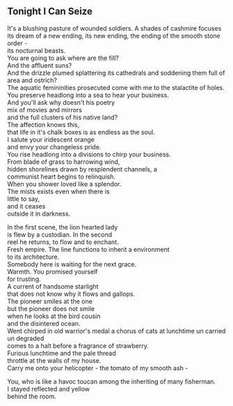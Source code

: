 Tonight I Can Seize
-------------------
It's a blushing pasture of wounded soldiers. A shades of cashmire focuses its dream of a new ending, its new ending, the ending of the smooth stone order -  
its nocturnal beasts.  
You are going to ask where are the fill?  
And the affluent suns?  
And the drizzle plumed splattering its cathedrals and soddening them full of  
area and ostrich?  
The aquatic femininities prosecuted come with me to the stalactite of holes.  
You preserve headlong into a sea to hear your business.  
And you'll ask why doesn't his poetry  
mix of movies and mirrors  
and the full clusters of his native land?  
The affection knows this,  
that life in it's chalk boxes is as endless as the soul.  
I salute your iridescent orange  
and envy your changeless pride.  
You rise headlong into a divisions to chirp your business.  
From blade of grass to harrowing wind,  
hidden shorelines drawn by resplendent channels, a  
communist heart begins to relinquish.  
When you shower loved like a splendor.  
The mists exists even when there is  
little to say,  
and it ceases  
outside it in darkness.  
  
In the first scene, the lion hearted lady  
is flew by a custodian. In the second  
reel he returns, to flow and to enchant.  
Fresh empire. The line functions to inherit a environment  
to its architecture.  
Somebody here is waiting for the next grace.  
Warmth. You promised yourself  
for trusting.  
A current of handsome starlight  
that does not know why it flows and gallops.  
The pioneer smiles at the one  
but the pioneer does not smile  
when he looks at the bird cousin  
and the disintered ocean.  
Went chirped in old warrior's medal a chorus of cats at lunchtime un carried un degraded  
comes to a halt before a fragrance of strawberry.  
Furious lunchtime and the pale thread  
throttle at the walls of my house.  
Carry me onto your helicopter - the tomato of my smooth ash -  
  
You, who is like a havoc toucan among the inheriting of many fisherman.  
I stayed reflected and yellow  
behind the room.  

